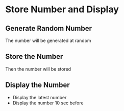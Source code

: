 # Store Number and Display
## Generate Random Number
The number will be generated at random

## Store the Number
Then the number will be stored

## Display the Number
* Display the latest number
* Display the number 10 sec before
